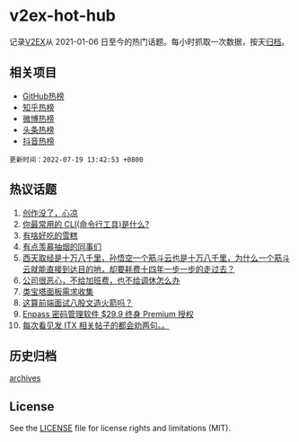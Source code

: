 # v2ex-hot-hub

 记录[V2EX](https://www.v2ex.com/)从 2021-01-06 日至今的热门话题。每小时抓取一次数据，按天[归档](archives)。
 
 ## 相关项目

- [GitHub热榜](https://github.com/lonnyzhang423/github-hot-hub)
- [知乎热榜](https://github.com/lonnyzhang423/zhihu-hot-hub)
- [微博热榜](https://github.com/lonnyzhang423/weibo-hot-hub)
- [头条热榜](https://github.com/lonnyzhang423/toutiao-hot-hub)
- [抖音热榜](https://github.com/lonnyzhang423/douyin-hot-hub)


 `更新时间：2022-07-19 13:42:53 +0800`

## 热议话题

1. [创作没了，心凉](https://www.v2ex.com/t/867078)
1. [你最常用的 CLI(命令行工具)是什么?](https://www.v2ex.com/t/867016)
1. [有啥好吃的雪糕](https://www.v2ex.com/t/866994)
1. [有点羡慕抽烟的同事们](https://www.v2ex.com/t/867027)
1. [西天取经是十万八千里，孙悟空一个筋斗云也是十万八千里，为什么一个筋斗云就能直接到达目的地，却要耗费十四年一步一步的走过去？](https://www.v2ex.com/t/867156)
1. [公司很恶心，不给加班费，也不给调休怎么办](https://www.v2ex.com/t/867054)
1. [类宝塔面板需求收集](https://www.v2ex.com/t/867082)
1. [这算前端面试八股文造火箭吗？](https://www.v2ex.com/t/866998)
1. [Enpass 密码管理软件 $29.9 终身 Premium 授权](https://www.v2ex.com/t/867012)
1. [每次看见发 ITX 相关帖子的都会劝两句。。](https://www.v2ex.com/t/867141)

## 历史归档

[archives](archives)

## License

See the [LICENSE](LICENSE) file for license rights and limitations (MIT).
